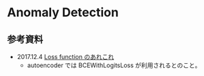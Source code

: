 # Anomaly Detection

## 参考資料

- 2017.12.4 [Loss function のあれこれ][37ma5ras]
  - autoencoder では BCEWithLogitsLoss が利用されるとのこと。

[37ma5ras]: http://37ma5ras.blogspot.com/2017/12/loss-function.html
